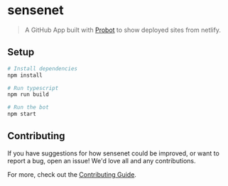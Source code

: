 # sensenet

> A GitHub App built with [Probot](https://github.com/probot/probot) to show deployed sites from netlify.

## Setup

```sh
# Install dependencies
npm install

# Run typescript
npm run build

# Run the bot
npm start
```

## Contributing

If you have suggestions for how sensenet could be improved, or want to report a bug, open an issue! We'd love all and any contributions.

For more, check out the [Contributing Guide](CONTRIBUTING.md).